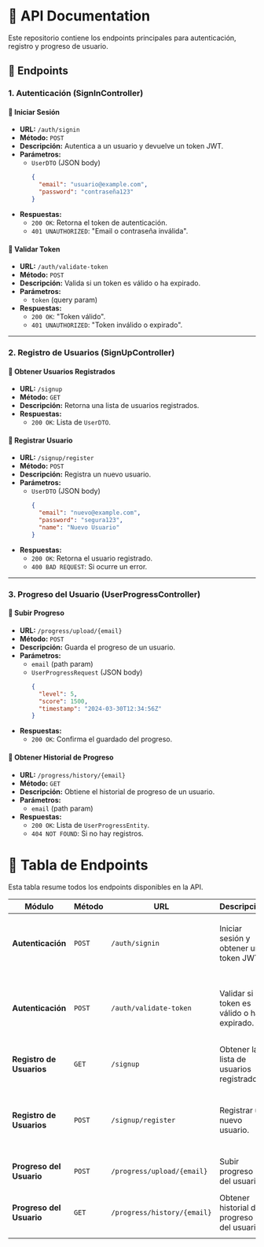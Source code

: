 # 📌 API Documentation

Este repositorio contiene los endpoints principales para autenticación, registro y progreso de usuario.

## 🚀 Endpoints

### 1. Autenticación (SignInController)

#### 🔹 Iniciar Sesión
- **URL:** `/auth/signin`
- **Método:** `POST`
- **Descripción:** Autentica a un usuario y devuelve un token JWT.
- **Parámetros:**
  - `UserDTO` (JSON body)
    ```json
    {
      "email": "usuario@example.com",
      "password": "contraseña123"
    }
    ```
- **Respuestas:**
  - `200 OK`: Retorna el token de autenticación.
  - `401 UNAUTHORIZED`: "Email o contraseña inválida".

#### 🔹 Validar Token
- **URL:** `/auth/validate-token`
- **Método:** `POST`
- **Descripción:** Valida si un token es válido o ha expirado.
- **Parámetros:**
  - `token` (query param)
- **Respuestas:**
  - `200 OK`: "Token válido".
  - `401 UNAUTHORIZED`: "Token inválido o expirado".

---

### 2. Registro de Usuarios (SignUpController)

#### 🔹 Obtener Usuarios Registrados
- **URL:** `/signup`
- **Método:** `GET`
- **Descripción:** Retorna una lista de usuarios registrados.
- **Respuestas:**
  - `200 OK`: Lista de `UserDTO`.

#### 🔹 Registrar Usuario
- **URL:** `/signup/register`
- **Método:** `POST`
- **Descripción:** Registra un nuevo usuario.
- **Parámetros:**
  - `UserDTO` (JSON body)
    ```json
    {
      "email": "nuevo@example.com",
      "password": "segura123",
      "name": "Nuevo Usuario"
    }
    ```
- **Respuestas:**
  - `200 OK`: Retorna el usuario registrado.
  - `400 BAD REQUEST`: Si ocurre un error.

---

### 3. Progreso del Usuario (UserProgressController)

#### 🔹 Subir Progreso
- **URL:** `/progress/upload/{email}`
- **Método:** `POST`
- **Descripción:** Guarda el progreso de un usuario.
- **Parámetros:**
  - `email` (path param)
  - `UserProgressRequest` (JSON body)
    ```json
    {
      "level": 5,
      "score": 1500,
      "timestamp": "2024-03-30T12:34:56Z"
    }
    ```
- **Respuestas:**
  - `200 OK`: Confirma el guardado del progreso.

#### 🔹 Obtener Historial de Progreso
- **URL:** `/progress/history/{email}`
- **Método:** `GET`
- **Descripción:** Obtiene el historial de progreso de un usuario.
- **Parámetros:**
  - `email` (path param)
- **Respuestas:**
  - `200 OK`: Lista de `UserProgressEntity`.
  - `404 NOT FOUND`: Si no hay registros.

# 📌 Tabla de Endpoints

Esta tabla resume todos los endpoints disponibles en la API.

| Módulo | Método | URL | Descripción | Parámetros | Respuestas |
|--------|--------|-----|-------------|------------|------------|
| **Autenticación** | `POST` | `/auth/signin` | Iniciar sesión y obtener un token JWT. | `UserDTO` (body) | `200 OK`: Token JWT<br>`401 UNAUTHORIZED`: Credenciales inválidas |
| **Autenticación** | `POST` | `/auth/validate-token` | Validar si un token es válido o ha expirado. | `token` (query param) | `200 OK`: Token válido<br>`401 UNAUTHORIZED`: Token inválido o expirado |
| **Registro de Usuarios** | `GET` | `/signup` | Obtener la lista de usuarios registrados. | Ninguno | `200 OK`: Lista de usuarios |
| **Registro de Usuarios** | `POST` | `/signup/register` | Registrar un nuevo usuario. | `UserDTO` (body) | `200 OK`: Usuario registrado<br>`400 BAD REQUEST`: Error en el registro |
| **Progreso del Usuario** | `POST` | `/progress/upload/{email}` | Subir progreso del usuario. | `email` (path param), `UserProgressRequest` (body) | `200 OK`: Progreso guardado |
| **Progreso del Usuario** | `GET` | `/progress/history/{email}` | Obtener historial de progreso del usuario. | `email` (path param) | `200 OK`: Lista de progresos<br>`404 NOT FOUND`: No hay registros |


